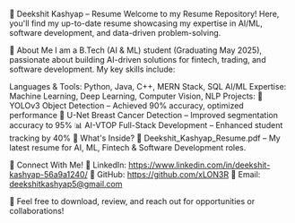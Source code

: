 📄 Deekshit Kashyap – Resume
Welcome to my Resume Repository! Here, you'll find my up-to-date resume showcasing my expertise in AI/ML, software development, and data-driven problem-solving.

🔹 About Me
I am a B.Tech (AI & ML) student (Graduating May 2025), passionate about building AI-driven solutions for fintech, trading, and software development. My key skills include:

Languages & Tools: Python, Java, C++, MERN Stack, SQL
AI/ML Expertise: Machine Learning, Deep Learning, Computer Vision, NLP
Projects:
🚀 YOLOv3 Object Detection – Achieved 90% accuracy, optimized performance
🏥 U-Net Breast Cancer Detection – Improved segmentation accuracy to 95%
📊 AI-VTOP Full-Stack Development – Enhanced student tracking by 40%
📂 What's Inside?
🔹 Deekshit_Kashyap_Resume.pdf – My latest resume for AI, ML, Fintech & Software Development roles.

📩 Connect With Me!
🔗 LinkedIn: https://www.linkedin.com/in/deekshit-kashyap-56a9a1240/
🔗 GitHub: https://github.com/xLON3R
📧 Email: deekshitkashyap5@gmail.com

🚀 Feel free to download, review, and reach out for opportunities or collaborations!
